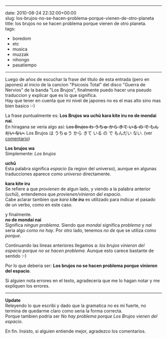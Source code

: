 
---
date: 2010-08-24 22:32:00+00:00  
slug: los-brujos-no-se-hacen-problema-porque-vienen-de-otro-planeta  
title: los brujos no se hacen problema porque vienen de otro planeta.  
tags:  
- boredom  
- etc  
- musica  
- muzzak  
- nihongo  
- pasatiempo  

---
  
Luego de años de escuchar la frase del titulo de esta entrada (pero en japones) al inicio de la cancion "Psicosis Total" del disco "Guerra de Nervios" de la banda "Los Brujos", finalmente puedo hacer una pseudo traduccion y explicar que es lo que significa.  
Hay que tener en cuenta que mi nivel de japones no es el mas alto sino mas bien basico :-)  
  
  
La frase puntualmente es: **Los Brujos wa uchū kara kite iru no de mondai nai**.  
En hiragana se veria algo asi: <strike>Los Brujos わ うちゅ から きて いる の で もんだい ない.</strike> Los Brujos は うちゅう から きて いる の で もんだい ない. (ver [comentario](http://lavaramano.livejournal.com/23563.html?thread=3851#t3851))  
  
**Los brujos wa**  
Simplemente: _Los brujos_  
  
**uchū**  
Esta palabra significa _espacio_ (la region del universo), aunque en algunas traducciones aparece como _universo_ directamente.  
  
**kara kite iru**  
Se refiere a que _provienen_ de algun lado, y viendo a la palabra anterior (_uchū_), entendemos que _provienen/vinieron del espacio_.  
Cabe aclarar tambien que _kara ki**te iru**_ es utilizado para indicar el pasado de un verbo, como en este caso.  
  
y finalmente.  
**no de mondai nai**  
Significa _ningun problema_. Siendo que _mondai_ significa _problema_ y _nai_ seria algo como _no hay_. Por otro lado, tenemos _no de_ que se utiliza como _porque_.  
  
Continuando las lineas anteriores llegamos a: _los brujos vinieron del espacio porque no se hacen problema_. Aunque esto carece bastante de sentido :-)  
  
Por lo que deberia ser: **Los brujos no se hacen problema porque vinieron del espacio**.  
  
Si alguien nota errores en el texto, agradeceria que me lo hagan notar y me expliquen los errores.  
  
  
  
* * *  
  
  
**Update**  
Releyendo lo que escribi y dado que la gramatica no es mi fuerte, no termina de quedarme claro como seria la forma correcta.  
Porque tambien podria ser _No hay problema porque Los Brujos vienen del espacio_.  
  
En fin. Insisto, si alguien entiende mejor, agradezco los comentarios.  
